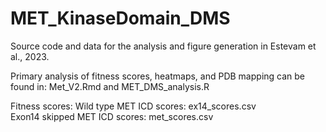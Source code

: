 # MET_KinaseDomain_DMS

Source code and data for the analysis and figure generation in Estevam et al., 2023. 

Primary analysis of fitness scores, heatmaps, and PDB mapping can be found in: Met_V2.Rmd and MET_DMS_analysis.R 

Fitness scores: 
  Wild type MET ICD scores: ex14_scores.csv  
  Exon14 skipped MET ICD scores: met_scores.csv 
